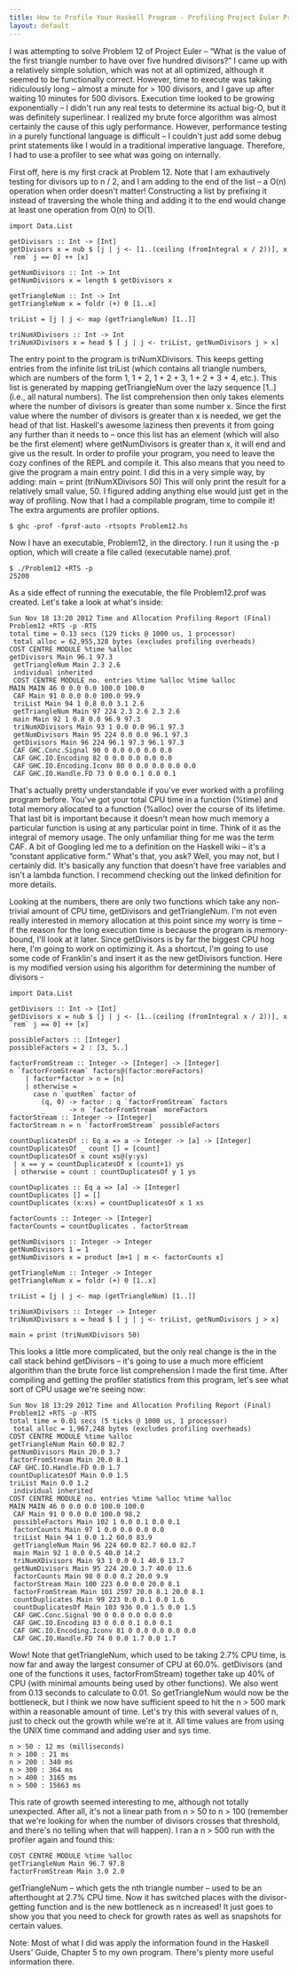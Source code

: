 ```yaml
---
title: How to Profile Your Haskell Program - Profiling Project Euler Problem 12
layout: default
---
```


I was attempting to solve Problem 12 of Project Euler – “What is the value of the first triangle number to have over five hundred divisors?”  I came up with a relatively simple solution, which was not at all optimized, although it seemed to be functionally correct.  However, time to execute was taking ridiculously long – almost a minute for > 100 divisors, and I gave up after waiting 10 minutes for 500 divisors.  Execution time looked to be growing exponentially – I didn't run any real tests to determine its actual big-O, but it was definitely superlinear.  I realized my brute force algorithm was almost certainly the cause of this ugly performance.  However, performance testing in a purely functional language is difficult – I couldn't just add some debug print statements like I would in a traditional imperative language.  Therefore, I had to use a profiler to see what was going on internally.

First off, here is my first crack at Problem 12.  Note that I am exhautively testing for divisors up to n / 2, and I am adding to the end of the list – a O(n) operation when order doesn't matter!  Constructing a list by prefixing it instead of traversing the whole thing and adding it to the end would change at least one operation from O(n) to O(1).

```
import Data.List

getDivisors :: Int -> [Int]
getDivisors x = nub $ [j | j <- [1..(ceiling (fromIntegral x / 2))], x `rem` j == 0] ++ [x]

getNumDivisors :: Int -> Int
getNumDivisors x = length $ getDivisors x

getTriangleNum :: Int -> Int
getTriangleNum x = foldr (+) 0 [1..x]

triList = [j | j <- map (getTriangleNum) [1..]]

triNumXDivisors :: Int -> Int
triNumXDivisors x = head $ [ j | j <- triList, getNumDivisors j > x]
```

The entry point to the program is triNumXDivisors.  This keeps getting entries from the infinite list triList (which contains all triangle numbers, which are numbers of the form 1, 1 + 2, 1 + 2 + 3, 1 + 2 + 3 + 4, etc.).  This list is generated by mapping getTriangleNum over the lazy sequence [1..] (i.e., all natural numbers).  The list comprehension then only takes elements where the number of divisors is greater than some number x.  Since the first value where the number of divisors is greater than x is needed, we get the head of that list.  Haskell's awesome laziness then prevents it from going any further than it needs to – once this list has an element (which will also be the first element) where getNumDivisors is greater than x, it will end and give us the result.
In order to profile your program, you need to leave the cozy confines of the REPL and compile it.  This also means that you need to give the program a main entry point.  I did this in a very simple way, by adding:
main = print (triNumXDivisors 50)
This will only print the result for a relatively small value, 50.  I figured adding anything else would just get in the way of profiling.
Now that I had a compilable program, time to compile it!  The extra arguments are profiler options.
```
$ ghc -prof -fprof-auto -rtsopts Problem12.hs
```

Now I have an executable, Problem12, in the directory.  I run it using the -p option, which will create a file called (executable name).prof.

```
$ ./Problem12 +RTS -p
25200
```

As a side effect of running the executable, the file Problem12.prof was created.  Let's take a look at what's inside:

```
Sun Nov 18 13:20 2012 Time and Allocation Profiling Report (Final)
Problem12 +RTS -p -RTS
total time = 0.13 secs (129 ticks @ 1000 us, 1 processor)
 total alloc = 62,955,328 bytes (excludes profiling overheads)
COST CENTRE MODULE %time %alloc
getDivisors Main 96.1 97.3
 getTriangleNum Main 2.3 2.6
 individual inherited
 COST CENTRE MODULE no. entries %time %alloc %time %alloc
MAIN MAIN 46 0 0.0 0.0 100.0 100.0
 CAF Main 91 0 0.0 0.0 100.0 99.9
 triList Main 94 1 0.8 0.0 3.1 2.6
 getTriangleNum Main 97 224 2.3 2.6 2.3 2.6
 main Main 92 1 0.8 0.0 96.9 97.3
 triNumXDivisors Main 93 1 0.0 0.0 96.1 97.3
 getNumDivisors Main 95 224 0.0 0.0 96.1 97.3
 getDivisors Main 96 224 96.1 97.3 96.1 97.3
 CAF GHC.Conc.Signal 90 0 0.0 0.0 0.0 0.0
 CAF GHC.IO.Encoding 82 0 0.0 0.0 0.0 0.0
 CAF GHC.IO.Encoding.Iconv 80 0 0.0 0.0 0.0 0.0
 CAF GHC.IO.Handle.FD 73 0 0.0 0.1 0.0 0.1
```

That's actually pretty understandable if you've ever worked with a profiling program before.  You've got your total CPU time in a function (%time) and total memory allocated to a function (%alloc) over the course of its lifetime.  That last bit is important because it doesn't mean how much memory a particular function is using at any particular point in time.  Think of it as the integral of memory usage.  The only unfamiliar thing for me was the term CAF.  A bit of Googling led me to a definition on the Haskell wiki – it's a “constant applicative form.”  What's that, you ask?  Well, you may not, but I certainly did.  It's basically any function that doesn't have free variables and isn't a lambda function.  I recommend checking out the linked definition for more details.

Looking at the numbers, there are only two functions which take any non-trivial amount of CPU time, getDivisors and getTriangleNum.  I'm not even really interested in memory allocation at this point since my worry is time – if the reason for the long execution time is because the program is memory-bound, I'll look at it later.  Since getDivisors is by far the biggest CPU hog here, I'm going to work on optimizing it.  As a shortcut, I'm going to use some code of Franklin's and insert it as the new getDivisors function.  Here is my modified version using his algorithm for determining the number of divisors -

```
import Data.List

getDivisors :: Int -> [Int]
getDivisors x = nub $ [j | j <- [1..(ceiling (fromIntegral x / 2))], x `rem` j == 0] ++ [x]

possibleFactors :: [Integer]
possibleFactors = 2 : [3, 5..]

factorFromStream :: Integer -> [Integer] -> [Integer]
n `factorFromStream` factors@(factor:moreFactors)
    | factor*factor > n = [n]
    | otherwise =
      case n `quotRem` factor of
        (q, 0) -> factor : q `factorFromStream` factors
        _      -> n `factorFromStream` moreFactors
factorStream :: Integer -> [Integer]
factorStream n = n `factorFromStream` possibleFactors

countDuplicatesOf :: Eq a => a -> Integer -> [a] -> [Integer]
countDuplicatesOf _ count [] = [count]
countDuplicatesOf x count xs@(y:ys)
 | x == y = countDuplicatesOf x (count+1) ys
 | otherwise = count : countDuplicatesOf y 1 ys

countDuplicates :: Eq a => [a] -> [Integer]
countDuplicates [] = []
countDuplicates (x:xs) = countDuplicatesOf x 1 xs

factorCounts :: Integer -> [Integer]
factorCounts = countDuplicates . factorStream

getNumDivisors :: Integer -> Integer
getNumDivisors 1 = 1
getNumDivisors x = product [m+1 | m <- factorCounts x]

getTriangleNum :: Integer -> Integer
getTriangleNum x = foldr (+) 0 [1..x]

triList = [j | j <- map (getTriangleNum) [1..]]

triNumXDivisors :: Integer -> Integer
triNumXDivisors x = head $ [ j | j <- triList, getNumDivisors j > x]

main = print (triNumXDivisors 50)
```

This looks a little more complicated, but the only real change is the in the call stack behind getDivisors – it's going to use a much more efficient algorithm than the brute force list comprehension I made the first time.  After compiling and getting the profiler statistics from this program, let's see what sort of CPU usage we're seeing now:

```
Sun Nov 18 13:29 2012 Time and Allocation Profiling Report (Final)
Problem12 +RTS -p -RTS
total time = 0.01 secs (5 ticks @ 1000 us, 1 processor)
 total alloc = 1,967,248 bytes (excludes profiling overheads)
COST CENTRE MODULE %time %alloc
getTriangleNum Main 60.0 82.7
getNumDivisors Main 20.0 3.7
factorFromStream Main 20.0 8.1
CAF GHC.IO.Handle.FD 0.0 1.7
countDuplicatesOf Main 0.0 1.5
triList Main 0.0 1.2
 individual inherited
COST CENTRE MODULE no. entries %time %alloc %time %alloc
MAIN MAIN 46 0 0.0 0.0 100.0 100.0
 CAF Main 91 0 0.0 0.0 100.0 98.2
 possibleFactors Main 102 1 0.0 0.1 0.0 0.1
 factorCounts Main 97 1 0.0 0.0 0.0 0.0
 triList Main 94 1 0.0 1.2 60.0 83.9
 getTriangleNum Main 96 224 60.0 82.7 60.0 82.7
 main Main 92 1 0.0 0.5 40.0 14.2
 triNumXDivisors Main 93 1 0.0 0.1 40.0 13.7
 getNumDivisors Main 95 224 20.0 3.7 40.0 13.6
 factorCounts Main 98 0 0.0 0.2 20.0 9.9
 factorStream Main 100 223 0.0 0.0 20.0 8.1
 factorFromStream Main 101 2597 20.0 8.1 20.0 8.1
 countDuplicates Main 99 223 0.0 0.1 0.0 1.6
 countDuplicatesOf Main 103 936 0.0 1.5 0.0 1.5
 CAF GHC.Conc.Signal 90 0 0.0 0.0 0.0 0.0
 CAF GHC.IO.Encoding 83 0 0.0 0.1 0.0 0.1
 CAF GHC.IO.Encoding.Iconv 81 0 0.0 0.0 0.0 0.0
 CAF GHC.IO.Handle.FD 74 0 0.0 1.7 0.0 1.7
```

Wow!  Note that getTriangleNum, which used to be taking 2.7% CPU time, is now far and away the largest consumer of CPU at 60.0%.  getDivisors (and one of the functions it uses, factorFromStream) together take up 40% of CPU (with minimal amounts being used by other functions).  We also went from 0.13 seconds to calculate to 0.01.  So getTriangleNum would now be the bottleneck, but I think we now have sufficient speed to hit the n > 500 mark within a reasonable amount of time.  Let's try this with several values of n, just to check out the growth while we're at it.  All time values are from using the UNIX time command and adding user and sys time.

```
n > 50 : 12 ms (milliseconds)
n > 100 : 21 ms
n > 200 : 340 ms
n > 300 : 364 ms
n > 400 : 3165 ms
n > 500 : 15663 ms
```

This rate of growth seemed interesting to me, although not totally unexpected.  After all, it's not a linear path from n > 50 to n > 100 (remember that we're looking for when the number of divisors crosses that threshold, and there's no telling when that will happen).  I ran a n > 500 run with the profiler again and found this:

```
COST CENTRE MODULE %time %alloc
getTriangleNum Main 96.7 97.8
factorFromStream Main 3.0 2.0
```

getTriangleNum – which gets the nth triangle number – used to be an afterthought at 2.7% CPU time.  Now it has switched places with the divisor-getting function and is the new bottleneck as n increased!  It just goes to show you that you need to check for growth rates as well as snapshots for certain values.

Note: Most of what I did was apply the information found in the Haskell Users' Guide, Chapter 5 to my own program.  There's plenty more useful information there.